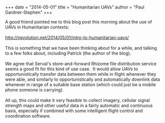 +++
date = "2014-05-01"
title = "Humanitarian UAVs"
author = "Paul Gardner-Stephen"
+++

<div class="post-body entry-content" id="post-body-7047516636253095640" itemprop="description articleBody">
A good friend pointed me to this blog post this morning about the use of UAVs in Humanitarian contexts:<br/>
<br/>
<a href="http://irevolution.net/2014/05/01/intro-to-humanitarian-uavs/">http://irevolution.net/2014/05/01/intro-to-humanitarian-uavs/</a><br/>
<br/>
This is something that we have been thinking about for a while, and talking to a few folks about, including Patrick (the author of the blog).<br/>
<br/>
We agree that Serval's store-and-forward Rhizome file distribution service seems a good fit for this kind of use case.  It would allow UAVs to opportunistically transfer data between them while in flight whenever they were able, and similarly to opportunistically and automatically downlink data whenever in range of a suitable base station (which could just be a mobile phone someone is carrying).<br/>
<br/>
All up, this could make it very feasible to collect imagery, cellular signal strength maps and other useful data in a fairly automatic and continuous basis, especially if combined with some intelligent flight control and coordination software.
<div></div>
</div>